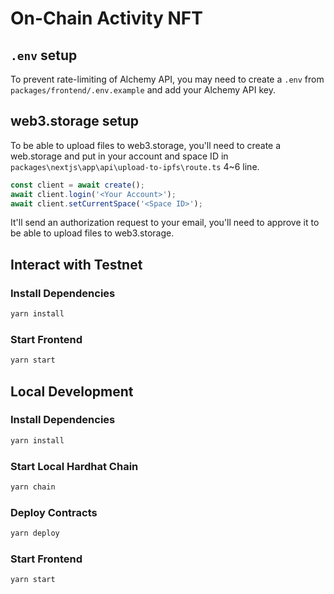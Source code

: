 # On-Chain Activity NFT
## `.env` setup
To prevent rate-limiting of Alchemy API, you may need to create a `.env` from `packages/frontend/.env.example` and add your Alchemy API key.
## web3.storage setup
To be able to upload files to web3.storage, you'll need to create a web.storage and put in your account and space ID in `packages\nextjs\app\api\upload-to-ipfs\route.ts` 4~6 line.
```javascript
const client = await create();
await client.login('<Your Account>');
await client.setCurrentSpace('<Space ID>');
```
It'll send an authorization request to your email, you'll need to approve it to be able to upload files to web3.storage.
## Interact with Testnet
### Install Dependencies
```bash
yarn install
```
### Start Frontend
```bash
yarn start
```

## Local Development
### Install Dependencies
```bash
yarn install
```
### Start Local Hardhat Chain
```bash
yarn chain
```
### Deploy Contracts
```bash
yarn deploy
```
### Start Frontend
```bash
yarn start
```